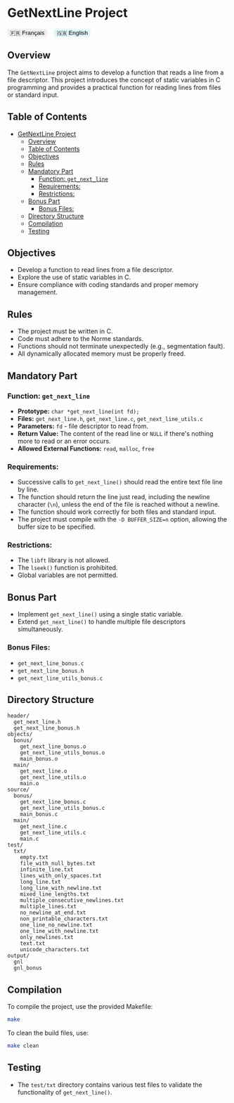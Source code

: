 <a name="english-version"></a>

# GetNextLine Project

<a href="[#french-version](https://github.com/RaphyStoll/Get_next_line/README.md)" style="text-decoration:none;">
  <button style="border:none; cursor:pointer;">
    🇫🇷 Français
  </button>
</a>
&nbsp;&nbsp;
<a href="[#english-version](https://github.com/RaphyStoll/Get_next_line/README.eng.md)" style="text-decoration:none;">
  <button style="background-color:#e0f7fa; border:none; cursor:pointer;">
    🇬🇧 English
  </button>
</a>

## Overview

The `GetNextLine` project aims to develop a function that reads a line from a file descriptor. This
project introduces the concept of static variables in C programming and provides a practical
function for reading lines from files or standard input.

## Table of Contents

- [GetNextLine Project](#getnextline-project)
	- [Overview](#overview)
	- [Table of Contents](#table-of-contents)
	- [Objectives](#objectives)
	- [Rules](#rules)
	- [Mandatory Part](#mandatory-part)
		- [Function: `get_next_line`](#function-get_next_line)
		- [Requirements:](#requirements)
		- [Restrictions:](#restrictions)
	- [Bonus Part](#bonus-part)
		- [Bonus Files:](#bonus-files)
	- [Directory Structure](#directory-structure)
	- [Compilation](#compilation)
	- [Testing](#testing)

## Objectives

- Develop a function to read lines from a file descriptor.
- Explore the use of static variables in C.
- Ensure compliance with coding standards and proper memory management.

## Rules

- The project must be written in C.
- Code must adhere to the Norme standards.
- Functions should not terminate unexpectedly (e.g., segmentation fault).
- All dynamically allocated memory must be properly freed.

## Mandatory Part

### Function: `get_next_line`

- **Prototype:** `char *get_next_line(int fd);`
- **Files:** `get_next_line.h`, `get_next_line.c`, `get_next_line_utils.c`
- **Parameters:** `fd` - file descriptor to read from.
- **Return Value:** The content of the read line or `NULL` if there's nothing more to read or an
  error occurs.
- **Allowed External Functions:** `read`, `malloc`, `free`

### Requirements:

- Successive calls to `get_next_line()` should read the entire text file line by line.
- The function should return the line just read, including the newline character (`\n`), unless the
  end of the file is reached without a newline.
- The function should work correctly for both files and standard input.
- The project must compile with the `-D BUFFER_SIZE=n` option, allowing the buffer size to be
  specified.

### Restrictions:

- The `libft` library is not allowed.
- The `lseek()` function is prohibited.
- Global variables are not permitted.

## Bonus Part

- Implement `get_next_line()` using a single static variable.
- Extend `get_next_line()` to handle multiple file descriptors simultaneously.

### Bonus Files:

- `get_next_line_bonus.c`
- `get_next_line_bonus.h`
- `get_next_line_utils_bonus.c`

## Directory Structure

```plaintext
header/
  get_next_line.h
  get_next_line_bonus.h
objects/
  bonus/
	get_next_line_bonus.o
	get_next_line_utils_bonus.o
	main_bonus.o
  main/
	get_next_line.o
	get_next_line_utils.o
	main.o
source/
  bonus/
	get_next_line_bonus.c
	get_next_line_utils_bonus.c
	main_bonus.c
  main/
	get_next_line.c
	get_next_line_utils.c
	main.c
test/
  txt/
	empty.txt
	file_with_null_bytes.txt
	infinite_line.txt
	lines_with_only_spaces.txt
	long_line.txt
	long_line_with_newline.txt
	mixed_line_lengths.txt
	multiple_consecutive_newlines.txt
	multiple_lines.txt
	no_newline_at_end.txt
	non_printable_characters.txt
	one_line_no_newline.txt
	one_line_with_newline.txt
	only_newlines.txt
	text.txt
	unicode_characters.txt
output/
  gnl
  gnl_bonus
```

## Compilation

To compile the project, use the provided Makefile:

```sh
make
```

To clean the build files, use:

```sh
make clean
```

## Testing

- The `test/txt` directory contains various test files to validate the functionality of
  `get_next_line()`.
